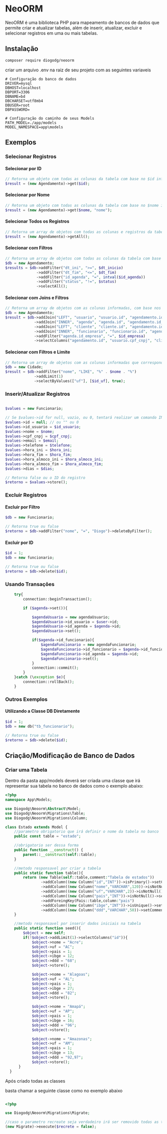 # NeoORM

NeoORM é uma biblioteca PHP para mapeamento de bancos de dados que permite criar e atualizar tabelas, além de inserir, atualizar, excluir e selecionar registros em uma ou mais tabelas.

## Instalação
```bash
composer require diogodg/neoorm
```

criar um arquivo .env na raiz de seu projeto com as seguintes variaveis

```env
# Configuração do banco de dados
DRIVER=mysql
DBHOST=localhost
DBPORT=3306
DBNAME=bd
DBCHARSET=utf8mb4
DBUSER=root
DBPASSWORD=

# Configuração do caminho de seus Models
PATH_MODEL=./app/models
MODEL_NAMESPACE=app\models
```

## Exemplos

### Selecionar Registros

#### Selecionar por ID
```php
// Retorna um objeto com todas as colunas da tabela com base no $id informado
$result = (new Agendamento)->get($id);
```

#### Selecionar por Nome
```php
// Retorna um objeto com todas as colunas da tabela com base no $nome informado
$result = (new Agendamento)->get($nome, "nome");
```

#### Selecionar Todos os Registros
```php
// Retorna um array de objetos com todas as colunas e registros da tabela
$result = (new Agendamento)->getAll();
```

#### Selecionar com Filtros
```php
// Retorna um array de objetos com todas as colunas da tabela com base nos filtros informados
$db = new Agendamento;
$results = $db->addFilter("dt_ini", ">=", $dt_inicio)
              ->addFilter("dt_fim", "<=", $dt_fim)
              ->addFilter("id_agenda", "=", intval($id_agenda))
              ->addFilter("status", "!=", $status)
              ->selectAll();
```

#### Selecionar com Joins e Filtros
```php
// Retorna um array de objetos com as colunas informadas, com base nos filtros e joins adicionados
$db = new Agendamento;
$result = $db->addJoin("LEFT", "usuario", "usuario.id", "agendamento.id_usuario")
             ->addJoin("INNER", "agenda", "agenda.id", "agendamento.id_agenda")
             ->addJoin("LEFT", "cliente", "cliente.id", "agendamento.id_cliente")
             ->addJoin("INNER", "funcionario", "funcionario.id", "agendamento.id_funcionario")
             ->addFilter("agenda.id_empresa", "=", $id_empresa)
             ->selectColumns("agendamento.id", "usuario.cpf_cnpj", "cliente.nome as cli_nome", "usuario.nome as usu_nome", "usuario.email", "usuario.telefone", "agenda.nome as age_nome", "funcionario.nome as fun_nome", "dt_ini", "dt_fim");
```

#### Selecionar com Filtros e Limite
```php
// Retorna um array de objetos com as colunas informadas que correspondem aos valores informados, com base nos filtros e limite especificados
$db = new Cidade;
$result = $db->addFilter("nome", "LIKE", "%" . $nome . "%")
             ->addLimit(1)
             ->selectByValues(["uf"], [$id_uf], true);
```

### Inserir/Atualizar Registros

```php

$values = new Funcionario;

// Se $values->id for null, vazio, ou 0, tentará realizar um comando INSERT. Caso contrário, tentará um UPDATE.
$values->id = null; // ou "" ou 0
$values->id_usuario = $id_usuario;
$values->nome = $nome;
$values->cpf_cnpj = $cpf_cnpj;
$values->email = $email;
$values->telefone = $telefone;
$values->hora_ini = $hora_ini;
$values->hora_fim = $hora_fim;
$values->hora_almoco_ini = $hora_almoco_ini;
$values->hora_almoco_fim = $hora_almoco_fim;
$values->dias = $dias;

// Retorna false ou o ID do registro
$retorno = $values->store();
```

### Excluir Registros

#### Excluir por Filtro
```php
$db = new Funcionario;

// Retorna true ou false
$retorno = $db->addFilter("nome", "=", "Diogo")->deleteByFilter();
```

#### Excluir por ID
```php
$id = 1;
$db = new funcionario;

// Retorna true ou false
$retorno = $db->delete($id);
```

### Usando Transações

```php
    try{   
        connection::beginTransaction();

        if ($agenda->set()){ 

            $agendaUsuario = new agendaUsuario;
            $agendaUsuario->id_usuario = $user->id;
            $agendaUsuario->id_agenda = $agenda->id;
            $agendaUsuario->set();

            if($agenda->id_funcionario){
                $agendaFuncionario = new agendaFuncionario;
                $agendaFuncionario->id_funcionario = $agenda->id_funcionario;
                $agendaFuncionario->id_agenda = $agenda->id;
                $agendaFuncionario->set();
            }
            connection::commit();
        }
    }catch (\exception $e){
        connection::rollBack();
    }
```

### Outros Exemplos

#### Utilizando a Classe DB Diretamente
```php
$id = 1;
$db = new db("tb_funcionario");

// Retorna true ou false
$retorno = $db->delete($id);
```

## Criação/Modificação de Banco de Dados

### Criar uma Tabela

Dentro da pasta app/models deverá ser criada uma classe que irá representar sua tabela no banco de dados como o exemplo abaixo:

```php
<?php
namespace App\Models;

use Diogodg\Neoorm\Abstract\Model;
use Diogodg\Neoorm\Migrations\Table;
use Diogodg\Neoorm\Migrations\Column;

class Estado extends Model {
    //parametro obrigatorio que irá definir o nome da tabela no banco
    public const table = "estado";

    //obrigatorio ser dessa forma
    public function __construct() {
        parent::__construct(self::table);
    }

    //metodo responsavel por criar a tabela
    public static function table(){
        return (new Table(self::table,comment:"Tabela de estados"))
                ->addColumn((new Column("id","INT"))->isPrimary()->setComment("ID da cidade"))
                ->addColumn((new Column("nome","VARCHAR",120))->isNotNull()->setComment("Nome do estado"))
                ->addColumn((new Column("uf","VARCHAR",2))->isNotNull()->setComment("nome da Uf"))
                ->addColumn((new Column("pais","INT"))->isNotNull()->setComment("id da pais do estado"))
                ->addForeingKey(Pais::table,column:"pais")
                ->addColumn((new Column("ibge","INT"))->isUnique()->setComment("id do IBJE do estado"))
                ->addColumn((new Column("ddd","VARCHAR",50))->setComment("DDDs separado por , da Uf"));
    }

    //metodo responsavel por inserir dados iniciais na tabela 
    public static function seed(){
        $object = new self;
        if(!$object->addLimit(1)->selectColumns("id")){
            $object->nome = "Acre";
            $object->uf = "AC";
            $object->pais = 1;
            $object->ibge = 12;
            $object->ddd = "68";
            $object->store();

            $object->nome = "Alagoas";
            $object->uf = "AL";
            $object->pais = 1;
            $object->ibge = 27;
            $object->ddd = "82";
            $object->store();

            $object->nome = "Amapá";
            $object->uf = "AP";
            $object->pais = 1;
            $object->ibge = 16;
            $object->ddd = "96";
            $object->store();

            $object->nome = "Amazonas";
            $object->uf = "AM";
            $object->pais = 1;
            $object->ibge = 13;
            $object->ddd = "92,97";
            $object->store();
      }
  }
```

Após criado todas as classes

basta chamar a seguinte classe como no exemplo abaixo

```php

<?php

use Diogodg\Neoorm\Migrations\Migrate;

//caso o parametro recreate seja verdadeiro irá ser removido todas as tabelas e depois recriadas novamente
(new Migrate)->execute($recrete = false);

```
